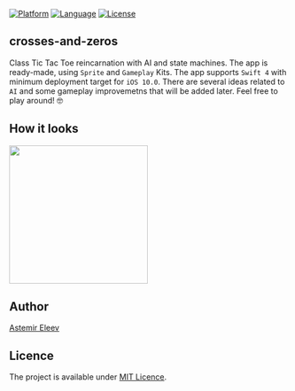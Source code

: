 [![Platform](https://img.shields.io/badge/platform-iOS-yellow.svg)]()
[![Language](https://img.shields.io/badge/language-swift-orange.svg)]()
[![License](https://img.shields.io/badge/license-MIT-blue.svg)]()


## crosses-and-zeros
Class Tic Tac Toe reincarnation with AI and state machines. The app is ready-made, using `Sprite` and `Gameplay` Kits. The app supports `Swift 4` with minimum deployment target for `iOS 10.0`. There are several ideas related to `AI` and some gameplay improvemetns that will be added later. Feel free to play around! 🤓

## How it looks

<img src="https://user-images.githubusercontent.com/5098753/29486890-28e5c01a-84f9-11e7-8572-8b9f3b3d37a4.gif" width="250">

## Author
[Astemir Eleev](https://github.com/jVirus)

## Licence 
The project is available under [MIT Licence](https://github.com/jVirus/crosses-and-zeros-ios-game/blob/master/LICENSE).

